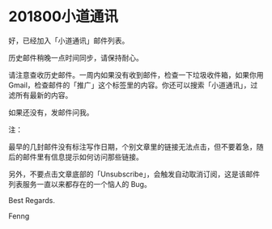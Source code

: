 # 201800小道通讯
好，已经加入「小道通讯」邮件列表。

历史邮件稍晚一点时间同步，请保持耐心。

请注意查收历史邮件。一周内如果没有收到邮件，检查一下垃圾收件箱，如果你用 Gmail，检查邮件的「推广」这个标签里的内容。你还可以搜索「小道通讯」，过滤所有最新的内容。

如果还没有，发邮件问我。

注：

最早的几封邮件没有标注写作日期，个别文章里的链接无法点击，但不要着急，随后的邮件里有信息提示如何访问那些链接。


另外，不要点击文章底部的「Unsubscribe」，会触发自动取消订阅，这是该邮件列表服务一直以来都存在的一个恼人的 Bug。


Best Regards.

Fenng